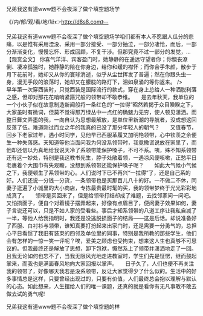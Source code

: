 兄弟我这有道www题不会夜深了做个填空题场学

《/内/部/观/看/地/址👉http://d8s8.com》--

兄弟我这有道www题不会夜深了做个填空题场学咱们都有本人不愿跟人瓜分的悲痛，以是惟有采用湮没、采用一部分接受、一部分抽泣，一部分凄怆，而后，一部分渐渐变化，慢慢忘怀、形成回顾，不复干涉。但那究竟不过一部分的发觉，...【观赏全文】
你喜气洋洋、宾客盈门时，她静静的在遥远守望者你；你懊丧潦倒、凄凉孤独时，她静静的陪在你身边，给你和缓的襟怀；而你合手朱颜，散步于月下花前时，她却又从你的寰球消逝，似乎从尘世挥发了普遍；然在你跟头虫一身，漫无手段的浪荡时，她却又在朦胧的路灯下，泪如泉涌的等你返来。
/>　　早年第一次穿西装时，只觉西装是国际流行的款式，穿在身上总给人一种洒脱利落之感，但却对那花花哨哨紧箍咒般的领带却不敢恭维。　　是去年秋天，我单位的一个小伙子似在故意制造新闻般将一条红色的“一拉得”昭然若揭于众目睽睽之下，大家虽时有微词，但莫不觉得那万绿丛中一点红的确魅力无穷，使人顿见潇洒。而整日舞文弄墨的我，一向自认为思想最解放，是单位里新潮的导航者，没成想这回反落了伍。难道刚过而立之年的我真的已没了那分年轻人的朝气？　　又值春节，回乡下老家过年，遇小时同学，见他早已西服革履又加明艳领带，心中钦羡之余便生一种失落感。天知道等他当面问我为何没系领带时，我竟撒谎说放在家里了，而他却还信以为真地给我说天冷了系领带能保护嗓子，不可不系。咦，殊不知系领带还有这一妙处，特别是我这教书先生，脖子处敞着领，一遇凉风便咳嗽，正愁平日老裹着个大围巾有失观瞻，没想到系领带还能保护嗓子呢？　　如此大气候小气候之下，我便顿生了系领带的心。人们说时下已不再兴“一拉得”了，还是自己系的好。人们还说一分钱一分货，一条领带也是买那百儿八十的好。一不做二不休，同妻子逛遍了小城里的大小商店，专拣最贵最时髦的买，我的领带梦终于光光彩彩地成真了。　　领带是买回来了，但是给领带打结却成了难题，去找邻家问一问吧。又怕损面子，便自个对着镜子摆弄起来，好像有点眉目了，便问妻子效果如何，妻子言说还可以，只是不如人家的受看些。事后才知系领带的八道工序让我私自减了一半，等他人给我指明时，我还是没逃脱损面子的结局——这是后话。却说准备好了西服、白衬衫与领带，谁知真要打扮起来出家门时，还是需要一分勇气的，总担心平日看惯了我旧有装束的四邻及单位里的同事，特别是我所教的那些学生，他们会有怎样的一惊一笑一评呢？唉，爱美之顾虑也受拘束，想来这人生也真够不可思议的。但我最终还是解放了思想，卸下包袱，慨然系上了领带并潇洒地走了一回。且我无论如何也忘不了，当我无限风光地走进教室时，学生们先是怔愣，继而鼓起掌来，而我也是满面春风地向大家回报以掌声。　　日子久了，人们也便不再关注我的领带了，好像哪天我若是没系领带，反让大家觉得少了什么似的。生活中的好多事情总是这样，只要曾经出现过的，只要有价值，人们最终总会抱以理解与默认的心态。如此想来，人生摆给人们的唯一课题，还真的就是看你有无凡事敢不敢去做去试的勇气呢!





兄弟我这有道www题不会夜深了做个填空题的样
